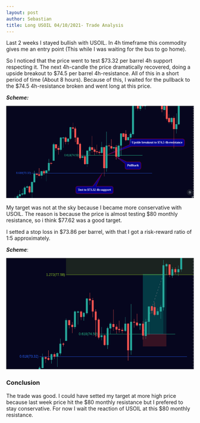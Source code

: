 ```yaml
---
layout: post
author: Sebastian
title: Long USOIL 04/10/2021- Trade Analysis
---
```


Last 2 weeks I stayed bullish with USOIL. In 4h timeframe this commodity gives me an entry point (This while I was waiting for the bus to go home). 

So I noticed that the price went to test $73.32 per barrel 4h support respecting it. The next 4h-candle the price dramatically recovered, doing a upside breakout to $74.5 per barrel 4h-resistance. All of this in a short period of time (About 8 hours). Because of this, I waited for the pullback to the $74.5 4h-resistance broken and went long at this price. 

***Scheme:***

![](./media/usoil-trade-october/scheme.png)

My target was not at the sky because I became more conservative with USOIL. The reason is because the price is almost testing $80 monthly resistance, so i think $77.62 was a good target.

I setted a stop loss in $73.86 per barrel, with that I got a risk-reward ratio of 1:5 approximately.

***Scheme***:

![](./media/usoil-trade-october/scheme2.png)

### Conclusion

The trade was good. I could have setted my target at more high price because last week price hit the $80 monthly resistance but I prefered to stay conservative. For now I wait the reaction of USOIL at this $80 monthly resistance.
